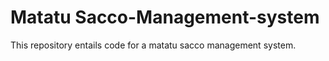 # Matatu Sacco-Management-system
This repository  entails code for a matatu sacco management system.
